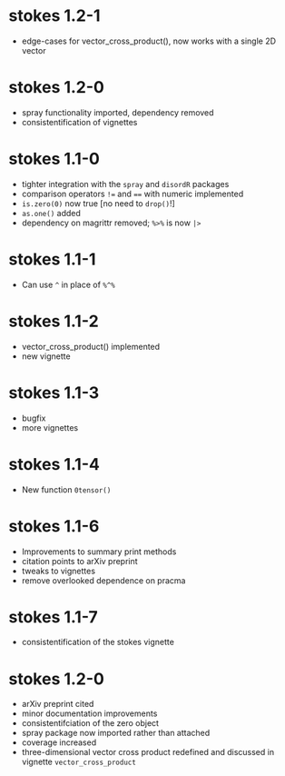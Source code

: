 # stokes 1.2-1

- edge-cases for vector_cross_product(), now works with a single 2D vector

# stokes 1.2-0

- spray functionality imported, dependency removed
- consistentification of vignettes


# stokes 1.1-0

- tighter integration with the `spray` and `disordR` packages
- comparison operators `!=` and `==` with numeric implemented
- `is.zero(0)` now true [no need to `drop()`!]
- `as.one()` added
- dependency on magrittr removed; `%>%` is now `|>`

# stokes 1.1-1

- Can use `^` in place of `%^%`

# stokes 1.1-2

- vector_cross_product() implemented
- new vignette

# stokes 1.1-3

- bugfix
- more vignettes

# stokes 1.1-4

- New function `0tensor()`

# stokes 1.1-6

- Improvements to summary print methods
- citation points to arXiv preprint
- tweaks to vignettes
- remove overlooked dependence on pracma

# stokes 1.1-7

- consistentification of the stokes vignette

# stokes 1.2-0

- arXiv preprint cited
- minor documentation improvements
- consistentifciation of the zero object
- spray package now imported rather than attached
- coverage increased
- three-dimensional vector cross product redefined and discussed in vignette `vector_cross_product`
